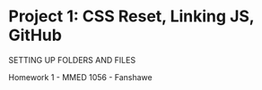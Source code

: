 # Project 1: CSS Reset, Linking JS, GitHub
SETTING UP FOLDERS AND FILES
<p>Homework 1 - MMED 1056 - Fanshawe
